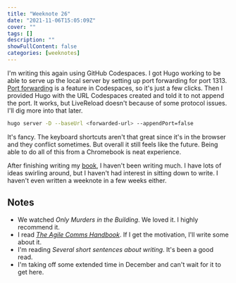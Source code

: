 ```yaml
---
title: "Weeknote 26"
date: "2021-11-06T15:05:09Z"
cover: ""
tags: []
description: ""
showFullContent: false
categories: [weeknotes]
---
```


I'm writing this again using GitHub Codespaces.
I got Hugo working to be able to serve up the local server by setting up port forwarding for port 1313.
[Port forwarding](https://docs.github.com/en/codespaces/developing-in-codespaces/forwarding-ports-in-your-codespace) is a feature in Codespaces, so it's just a few clicks.
Then I provided Hugo with the URL Codespaces created and told it to not append the port.
It works, but LiveReload doesn't because of some protocol issues.
I'll dig more into that later.

```sh
hugo server -D --baseUrl <forwarded-url> --appendPort=false
```

It's fancy.
The keyboard shortcuts aren't that great since it's in the browser and they conflict sometimes.
But overall it still feels like the future.
Being able to do all of this from a Chromebook is neat experience.

After finishing writing my [book](https://apibydesign.com), I haven't been writing much.
I have lots of ideas swirling around, but I haven't had interest in sitting down to write.
I haven't even written a weeknote in a few weeks either.

## Notes

- We watched _Only Murders in the Building_. We loved it. I highly recommend it.
- I read [_The Agile Comms Handbook_](https://agilecommshandbook.com/). If I get the motivation, I'll write some about it.
- I'm reading _Several short sentences about writing_. It's been a good read.
- I'm taking off some extended time in December and can't wait for it to get here. 


